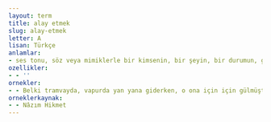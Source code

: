 ```yaml
---
layout: term
title: alay etmek
slug: alay-etmek
letter: A
lisan: Türkçe
anlamlar:
- ses tonu, söz veya mimiklerle bir kimsenin, bir şeyin, bir durumun, gülünç, kusurlu, eksik vb. yönlerini küçümseyerek eğlence konusu yapmak, onu aşağılamak veya gülünç duruma düşürmek
ozellikler:
- - ''
ornekler:
- - Belki tramvayda, vapurda yan yana giderken, o ona için için gülmüştür, belki de alay etmiştir.
orneklerkaynak:
- - Nâzım Hikmet
---
```

